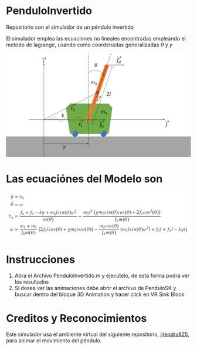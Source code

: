 # PenduloInvertido
Repositorio con el simulador de un péndulo invertido 

El simulador emplea las ecuaciones no lineales encontradas empleando el metodo de lagrange, usando como coordenadas generalizadas $\theta$ y $y$

![Imagen del Pendulo](PenduloInvertido.png "This is a sample image.")

# Las ecuaciónes del Modelo son 


![Imagen del Pendulo](EcuacionesModelo.PNG "This is a sample image.")

# Instrucciones 

1. Abra el Archivo PenduloInvertido.m y ejecútelo, de esta forma podrá ver los resultados 
2. Si desea ver las animaciones debe abrir el archivo de PenduloSK y buscar dentro del bloque 3D Animation y hacer click en VR Sink Block 

# Creditos y Reconocimientos

Este simulador usa el ambiente virtual del siguiente repositorio, [jitendra825](https://github.com/jitendra825/Inverted-Pendulum-Simulink), para animar el movimiento del péndulo. 

